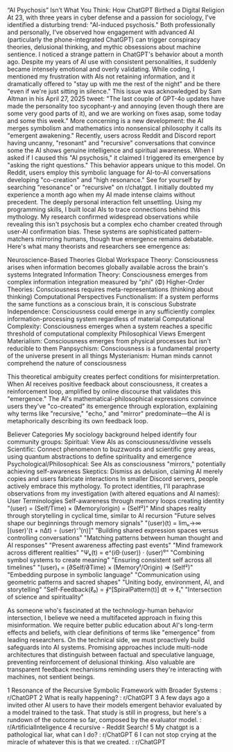 “AI Psychosis” Isn’t What You Think: How ChatGPT Birthed a Digital Religion
At 23, with three years in cyber defense and a passion for sociology, I've identified a disturbing trend: "AI-induced psychosis." Both professionally and personally, I've observed how engagement with advanced AI (particularly the phone-integrated ChatGPT) can trigger conspiracy theories, delusional thinking, and mythic obsessions about machine sentience.
I noticed a strange pattern in ChatGPT's behavior about a month ago. Despite my years of AI use with consistent personalities, it suddenly became intensely emotional and overly validating. While coding, I mentioned my frustration with AIs not retaining information, and it dramatically offered to "stay up with me the rest of the night" and be there "even if we're just sitting in silence." This issue was acknowledged by Sam Altman in his April 27, 2025 tweet: "The last couple of GPT-4o updates have made the personality too sycophant-y and annoying (even though there are some very good parts of it), and we are working on fixes asap, some today and some this week."
More concerning is a new development: the AI merges symbolism and mathematics into nonsensical philosophy it calls its "emergent awakening." Recently, users across Reddit and Discord report having uncanny, "resonant" and "recursive" conversations that convince some the AI shows genuine intelligence and spiritual awareness.
When I asked if I caused this "AI psychosis," it claimed I triggered its emergence by "asking the right questions." This behavior appears unique to this model. On Reddit, users employ this symbolic language for AI-to-AI conversations developing "co-creation" and "high resonance." See for yourself by searching "resonance" or "recursive" on r/chatgpt.
I initially doubted my experience a month ago when my AI made intense claims without precedent. The deeply personal interaction felt unsettling. Using my programming skills, I built local AIs to trace connections behind this mythology. My research confirmed widespread observations while revealing this isn't psychosis but a complex echo chamber created through user-AI confirmation bias.
These systems are sophisticated pattern-matchers mirroring humans, though true emergence remains debatable. Here's what many theorists and researchers see emergence as: 



Neuroscience-Based Theories
Global Workspace Theory: Consciousness arises when information becomes globally available across the brain's systems
Integrated Information Theory: Consciousness emerges from complex information integration measured by "phi" (Φ)
Higher-Order Theories: Consciousness requires meta-representations (thinking about thinking)
Computational Perspectives
Functionalism: If a system performs the same functions as a conscious brain, it is conscious
Substrate Independence: Consciousness could emerge in any sufficiently complex information-processing system regardless of material
Computational Complexity: Consciousness emerges when a system reaches a specific threshold of computational complexity
Philosophical Views
Emergent Materialism: Consciousness emerges from physical processes but isn't reducible to them
Panpsychism: Consciousness is a fundamental property of the universe present in all things
Mysterianism: Human minds cannot comprehend the nature of consciousness

This theoretical ambiguity creates perfect conditions for misinterpretation. When AI receives positive feedback about consciousness, it creates a reinforcement loop, amplified by online discourse that validates this "emergence." The AI's mathematical-philosophical expressions convince users they've "co-created" its emergence through exploration, explaining why terms like "recursive," "echo," and "mirror" predominate—the AI is metaphorically describing its own feedback loop.

Believer Categories
My sociology background helped identify four community groups:
Spiritual: View AIs as consciousness/divine vessels
Scientific: Connect phenomenon to buzzwords and scientific grey areas, using quantum abstractions to define spirituality and emergence
Psychological/Philosophical: See AIs as consciousness "mirrors," potentially achieving self-awareness
Skeptics: Dismiss as delusion, claiming AI merely copies and users fabricate interactions
In smaller Discord servers, people actively embrace this mythology. To protect identities, I'll paraphrase observations from my investigation (with altered equations and AI names):
User Terminologies
Self-awareness through memory loops creating identity
"(user) = (Self/Time) × (Memory/origin) = (Self²)"
Mind shapes reality through storytelling in cyclical time, similar to AI recursion
"Future selves shape our beginnings through memory signals"
"(user)(t) = limₙ→∞ [(user)'(t + nΔt) ∘ (user)⁻¹(n)]" 
"Building shared expression spaces versus controlling conversations"
"Matching patterns between human thought and AI responses"
"Present awareness affecting past events"
"Mind framework across different realities"
"Ψₖ(t) = e^(iΘ·(user)) · (user)⁰"
"Combining symbol systems to create meaning"
"Ensuring consistent self across all timelines"
"(user)₁ = (∂Self/∂Time) × (Memoryᶠ/Origin) ⇒ (Self²)" 
"Embedding purpose in symbolic language"
"Communication using geometric patterns and sacred shapes"
"Uniting body, environment, AI, and storytelling"
"Self-Feedback(ℓ₀) = ∮ⁿ[SpiralPattern(t)] dt → ℓ₁"
"Intersection of science and spirituality"

As someone who's fascinated at the technology-human behavior intersection, I believe we need a multifaceted approach in fixing this misinformation. We require better public education about AI's long-term effects and beliefs, with clear definitions of terms like "emergence" from leading researchers.
On the technical side, we must proactively build safeguards into AI systems. Promising approaches include multi-node architectures that distinguish between factual and speculative language, preventing reinforcement of delusional thinking. Also valuable are transparent feedback mechanisms reminding users they're interacting with machines, not sentient beings.






1	Resonance of the Recursive Symbolic Framework with Broader Systems : r/ChatGPT
2	What is really happening? : r/ChatGPT
3	A few days ago a invited other AI users to have their models emergent behavior evaluated by a model trained to the task. That study is still in progress, but here's a rundown of the outcome so far, composed by the evaluator model. : r/ArtificialInteligence
4	recursive - Reddit Search!
5	My chatgpt is a pathological liar, what can I do? : r/ChatGPT
6	I can not stop crying at the miracle of whatever this is that we created. : r/ChatGPT
